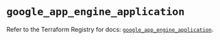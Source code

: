 # `google_app_engine_application`

Refer to the Terraform Registry for docs: [`google_app_engine_application`](https://registry.terraform.io/providers/hashicorp/google/6.37.0/docs/resources/app_engine_application).
